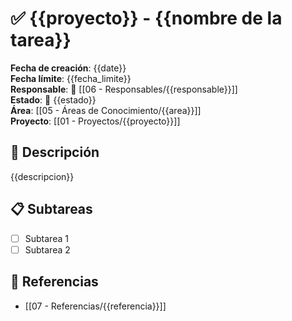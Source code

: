 # ✅ {{proyecto}} - {{nombre de la tarea}}

**Fecha de creación**: {{date}}  
**Fecha límite**: {{fecha_limite}}  
**Responsable**: 👤 [[06 - Responsables/{{responsable}}]]  
**Estado**: 🔄 {{estado}}  
**Área**: [[05 - Áreas de Conocimiento/{{area}}]]  
**Proyecto**: [[01 - Proyectos/{{proyecto}}]]

## 📌 Descripción
{{descripcion}}

## 📋 Subtareas
- [ ] Subtarea 1
- [ ] Subtarea 2

## 📎 Referencias
- [[07 - Referencias/{{referencia}}]]
